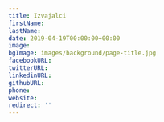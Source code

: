 ```yaml
---
title: Izvajalci
firstName: 
lastName: 
date: 2019-04-19T00:00:00+00:00
image: 
bgImage: images/background/page-title.jpg
facebookURL: 
twitterURL: 
linkedinURL: 
githubURL: 
phone: 
website:
redirect: ''
---
```

